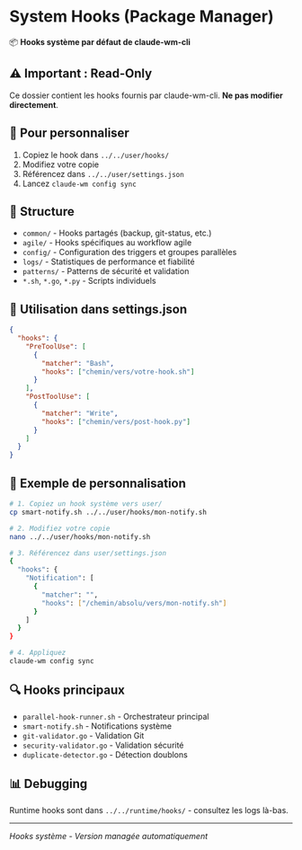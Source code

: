 # System Hooks (Package Manager)

📦 **Hooks système par défaut de claude-wm-cli**

## ⚠️ Important : Read-Only

Ce dossier contient les hooks fournis par claude-wm-cli. **Ne pas modifier directement**.

## 🎯 Pour personnaliser

1. Copiez le hook dans `../../user/hooks/`
2. Modifiez votre copie
3. Référencez dans `../../user/settings.json`
4. Lancez `claude-wm config sync`

## 📁 Structure

- `common/` - Hooks partagés (backup, git-status, etc.)
- `agile/` - Hooks spécifiques au workflow agile
- `config/` - Configuration des triggers et groupes parallèles
- `logs/` - Statistiques de performance et fiabilité
- `patterns/` - Patterns de sécurité et validation
- `*.sh`, `*.go`, `*.py` - Scripts individuels

## 🔧 Utilisation dans settings.json

```json
{
  "hooks": {
    "PreToolUse": [
      {
        "matcher": "Bash",
        "hooks": ["chemin/vers/votre-hook.sh"]
      }
    ],
    "PostToolUse": [
      {
        "matcher": "Write",
        "hooks": ["chemin/vers/post-hook.py"]
      }
    ]
  }
}
```

## 📝 Exemple de personnalisation

```bash
# 1. Copiez un hook système vers user/
cp smart-notify.sh ../../user/hooks/mon-notify.sh

# 2. Modifiez votre copie
nano ../../user/hooks/mon-notify.sh

# 3. Référencez dans user/settings.json
{
  "hooks": {
    "Notification": [
      {
        "matcher": "",
        "hooks": ["/chemin/absolu/vers/mon-notify.sh"]
      }
    ]
  }
}

# 4. Appliquez
claude-wm config sync
```

## 🔍 Hooks principaux

- `parallel-hook-runner.sh` - Orchestrateur principal
- `smart-notify.sh` - Notifications système
- `git-validator.go` - Validation Git
- `security-validator.go` - Validation sécurité
- `duplicate-detector.go` - Détection doublons

## 📊 Debugging

Runtime hooks sont dans `../../runtime/hooks/` - consultez les logs là-bas.

---

*Hooks système - Version managée automatiquement*